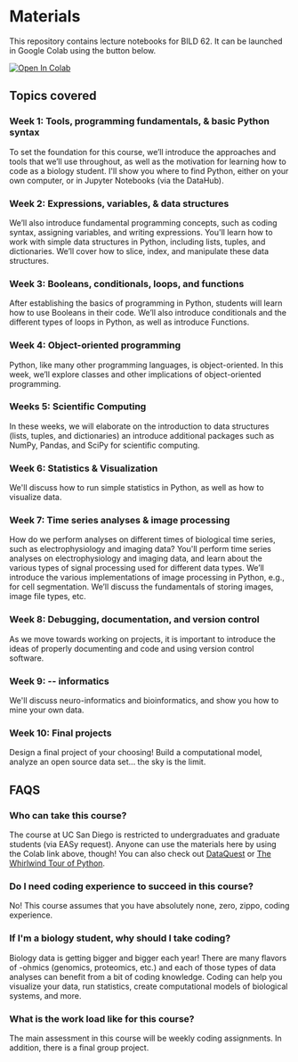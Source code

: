 # Materials
This repository contains lecture notebooks for BILD 62. It can be launched in Google Colab using the button below. 

[![Open In Colab](https://colab.research.google.com/assets/colab-badge.svg)](http://colab.research.google.com/github/BILD62/Materials)

## Topics covered

### Week 1: Tools, programming fundamentals, & basic Python syntax
To set the foundation for this course, we’ll introduce the approaches and tools that we’ll use throughout, as well as the motivation for learning how to code as a biology student. I'll show you where to find Python, either on your own computer, or in Jupyter Notebooks (via the DataHub). 

### Week 2: Expressions, variables, & data structures
We’ll also introduce fundamental programming concepts, such as coding syntax, assigning variables, and writing expressions. You'll learn how to work with simple data structures in Python, including lists, tuples, and dictionaries. We’ll cover how to slice, index, and manipulate these data structures.

### Week 3: Booleans, conditionals, loops, and functions
After establishing the basics of programming in Python, students will learn how to use Booleans in their code. We’ll also introduce conditionals and the different types of loops in Python, as well as introduce Functions.

### Week 4: Object-oriented programming
Python, like many other programming languages, is object-oriented. In this week, we’ll explore classes and other implications of object-oriented programming.

### Weeks 5: Scientific Computing
In these weeks, we will elaborate on the introduction to data structures (lists, tuples, and dictionaries) an introduce additional packages such as NumPy, Pandas, and SciPy for scientific computing.

### Week 6: Statistics & Visualization
We'll discuss how to run simple statistics in Python, as well as how to visualize data.

### Week 7: Time series analyses & image processing
How do we perform analyses on different times of biological time series, such as electrophysiology and imaging data? You'll perform time series analyses on electrophysiology and imaging data, and learn about the various types of signal processing used for different data types. We’ll introduce the various implementations of image processing in Python, e.g., for cell segmentation. We’ll discuss the fundamentals of storing images, image file types, etc.

### Week 8: Debugging, documentation, and version control
As we move towards working on projects, it is important to introduce the ideas of properly documenting and code and using version control software.

### Week 9: -- informatics
We'll discuss neuro-informatics and bioinformatics, and show you how to mine your own data.

### Week 10: Final projects
Design a final project of your choosing! Build a computational model, analyze an open source data set... the sky is the limit.

## FAQS
### Who can take this course?
The course at UC San Diego is restricted to undergraduates and graduate students (via EASy request). Anyone can use the materials here by using the Colab link above, though! You can also check out [DataQuest](dataquest.io) or [The Whirlwind Tour of Python](https://github.com/jakevdp/WhirlwindTourOfPython/).

### Do I need coding experience to succeed in this course?
No! This course assumes that you have absolutely none, zero, zippo, coding experience.

### If I'm a biology student, why should I take coding?
Biology data is getting bigger and bigger each year! There are many flavors of -ohmics (genomics, proteomics, etc.) and each of those types of data analyses can benefit from a bit of coding knowledge. Coding can help you visualize your data, run statistics, create computational models of biological systems, and more. 

### What is the work load like for this course?
The main assessment in this course will be weekly coding assignments. In addition, there is a final group project.
